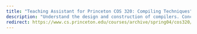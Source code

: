 ```yaml
---
title: "Teaching Assistant for Princeton COS 320: Compiling Techniques"
description: "Understand the design and construction of compilers. Concepts include syntax analysis, semantics, code generation, optimization, and run-time systems. Problems in processing imperative languages, such as C and Pascal, as well as functional languages such as ML, will be examined. A complete compiler for a small language will be implemented in ML."
redirect: https://www.cs.princeton.edu/courses/archive/spring04/cos320/details.htm
---
```

